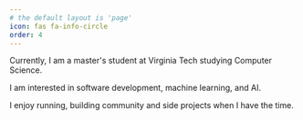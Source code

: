 ```yaml
---
# the default layout is 'page'
icon: fas fa-info-circle
order: 4
---
```


Currently, I am a master's student at Virginia Tech studying Computer Science. 

I am interested in software development, machine learning, and AI.

I enjoy running, building community and side projects when I have the time.